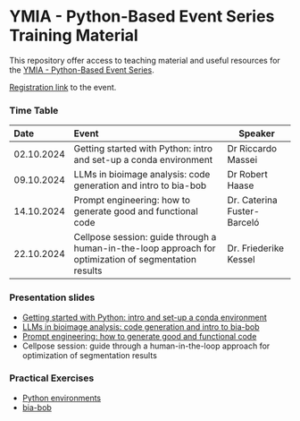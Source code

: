 # YMIA - Python-Based Event Series Training Material

This repository offer access to teaching material and useful resources 
for the [YMIA - Python-Based Event Series](https://gerbi-gmb.de/teams/ymia/).

[Registration link](http://gerbi-gmb.de/machform/view.php?id=72442) to the event.

### Time Table
| Date            | Event                                                                                                | Speaker            |
|:----------------|:-----------------------------------------------------------------------------------------------------|--------------------|
| 02.10.2024      | Getting started with Python: intro and set-up a conda environment                                    | Dr Riccardo Massei |
| 09.10.2024      | 	LLMs in bioimage analysis: code generation and intro to bia-bob                                     | Dr Robert Haase     |
| 14.10.2024      | Prompt engineering: how to generate good and functional code                                         | Dr. Caterina Fuster-Barceló|
| 22.10.2024      | Cellpose session: guide through a human-in-the-loop approach for optimization of segmentation results| Dr. Friederike Kessel |

### Presentation slides

- [Getting started with Python: intro and set-up a conda environment](https://zenodo.org/records/13908480)
- [LLMs in bioimage analysis: code generation and intro to bia-bob ](https://zenodo.org/records/13908108)
- [Prompt engineering: how to generate good and functional code](https://zenodo.org/records/13929678)
- Cellpose session: guide through a human-in-the-loop approach for optimization of segmentation results

### Practical Exercises

- [Python environments](01_python_environment/README.md)
- [bia-bob](02_bia_bob_code_generation/readme.md)

